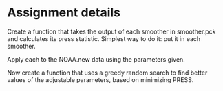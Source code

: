 # Assignment details

Create a function that takes the output of each smoother in smoother.pck and calculates its press statistic. Simplest way to do it: put it in each smoother.

Apply each to the NOAA.new data using the parameters given.

Now create a function that uses a greedy random search to find better values of the adjustable parameters, based on minimizing PRESS.
